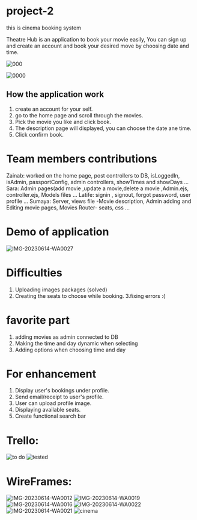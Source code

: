 # project-2
this is cinema booking system 


Theatre Hub is an application to book your movie easily, You can sign up and create an account and book your desired move by choosing date and time.

![000](https://media.git.generalassemb.ly/user/49241/files/9c92f351-d4f8-4a35-9567-a30383bb2803)

![0000](https://media.git.generalassemb.ly/user/49241/files/d70c8c87-1fad-4512-9759-a99462ac06e3)

## How the application work
1. create an account for your self.
2. go to the home page and scroll through the movies. 
3. Pick the movie you like and click book.
4. The description page will displayed, you can choose the date ane time.
5. Click confirm book.

# Team members contributions


Zainab: worked on the home page, post controllers to DB, isLoggedIn, isAdmin, passportConfig, admin controllers, showTimes and showDays ...
Sara: Admin pages(add movie ,update a movie,delete a movie ,Admin.ejs, controller.ejs, Models files ...
Latife: signin , signout, forgot password, user profile ...
Sumaya: Server, views file -Movie description, Admin adding and Editing movie pages, Movies Router- seats, css ...


# Demo of application
![IMG-20230614-WA0027](https://media.git.generalassemb.ly/user/49241/files/db62938b-c1e4-41b5-a9aa-ff8d1218c969)




# Difficulties
1. Uploading images packages (solved)
2. Creating the seats to choose while booking.
3.fixing errors :(


# favorite part
1. adding movies as admin connected to DB
2. Making the time and day dynamic when selecting
3. Adding options when choosing time and day


# For enhancement
1. Display user's bookings under profile.
2. Send email/receipt to user's profile.
4. User can upload profile image.
5. Displaying available seats.
6. Create functional search bar


# Trello:
![to do](https://media.git.generalassemb.ly/user/49241/files/15666dfd-c170-4ef7-bc46-2466bb134379)
![tested](https://media.git.generalassemb.ly/user/49241/files/bb52a8a6-8419-4e7b-9c84-d54efcb73e29)

# WireFrames:

![IMG-20230614-WA0012](https://media.git.generalassemb.ly/user/49241/files/66df6248-57ad-4201-80e5-fcc491504886)
![IMG-20230614-WA0019](https://media.git.generalassemb.ly/user/49241/files/a1672148-3574-4e27-8ef8-333dc426a249)
![IMG-20230614-WA0016](https://media.git.generalassemb.ly/user/49241/files/4779d77c-242f-4b4a-ab3f-006ce3ff433a)
![IMG-20230614-WA0022](https://media.git.generalassemb.ly/user/49241/files/d72b834c-7e99-4848-bc32-65071c55a09b)
![IMG-20230614-WA0021](https://media.git.generalassemb.ly/user/49241/files/64915454-d481-4ae5-a834-76407c3db2c0)
![cinema](https://media.git.generalassemb.ly/user/49241/files/38b1b9aa-8fcd-4cc2-b42d-50647c8ae3a2)





